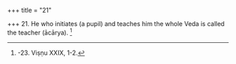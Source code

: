 +++
title = "21"

+++
21. He who initiates (a pupil) and teaches him the whole Veda is called the teacher (ācārya). [^15] 


[^15]:  -23. Viṣṇu XXIX, 1-2.
